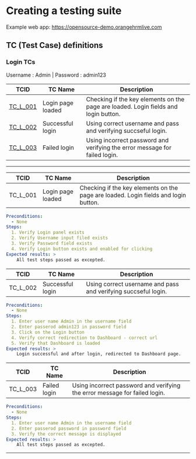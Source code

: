# Creating a testing suite 

Example web app: https://opensource-demo.orangehrmlive.com

## TC (Test Case) definitions 

### Login TCs

Username : Admin | Password : admin123

| TCID | TC Name | Description | 
| --- | --- | --- | 
| [TC_L_001](#TC_L_001) | Login page loaded | Checking if the key elements on the page are loaded. Login fields and login button. | 
| [TC_L_002](#TC_L_002) | Successful login | Using correct username and pass and verifying succseful login. |  
| [TC_L_003](#TC_L_003) | Failed login | Using incorrect password and verifying the error message for failed login. |  

---


| TCID | TC Name | Description | 
| --- | --- | --- | 
| TC_L_001 <a name="TC_L_001"></a> | Login page loaded | Checking if the key elements on the page are loaded. Login fields and login button. |  

```yaml
Preconditions:
  - None
Steps:
  1. Verify Login panel exists 
  2. Verify Username input filed exists 
  3. Verify Password field exists 
  4. Verify Login button exists and enabled for clicking 
Expected results: >
    All test steps passed as excepted. 
```

| TCID | TC Name | Description | 
| --- | --- | --- | 
| TC_L_002 <a name="TC_L_002"></a> | Successful login | Using correct username and pass and verifying succseful login. |  

```yaml
Preconditions:
  - None
Steps:
  1. Enter user name Admin in the username field
  2. Enter passerod admin123 in password field 
  3. Click on the Login button 
  4. Verify correct redirection to Dashboard - correct url 
  5. Verify that Dashboard is loaded 
Expected results: >
    Login successful and after login, redirected to Dashboard page. 
```

| TCID | TC Name | Description | 
| --- | --- | --- | 
| TC_L_003 <a name="TC_L_003"></a> | Failed login | Using incorrect password and verifying the error message for failed login. |  

```yaml
Preconditions:
  - None
Steps:
  1. Enter user name Admin in the username field
  2. Enter passerod password in password field 
  3. Verify the correct message is displayed  
Expected results: >
    All test steps passed as excepted. 
```

---


